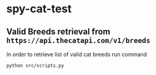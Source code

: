 # spy-cat-test


## Valid Breeds retrieval from `https://api.thecatapi.com/v1/breeds`

In order to retrieve list of valid cat breeds run command 
```
python src/scripts.py
```

